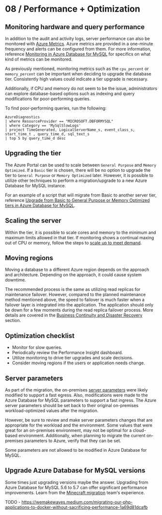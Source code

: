 # 08 / Performance + Optimization

## Monitoring hardware and query performance

In addition to the audit and activity logs, server performance can also be monitored with [Azure Metrics](https://docs.microsoft.com/azure/azure-monitor/platform/data-platform-metrics). Azure metrics are provided in a one-minute frequency and alerts can be configured from them. For more information, reference [Monitoring in Azure Database for MySQL](https://docs.microsoft.com/azure/mysql/concepts-monitoring) for specifics on what kind of metrics can be monitored.

As previously mentioned, monitoring metrics such as the `cpu_percent` or `memory_percent` can be important when deciding to upgrade the database tier. Consistently high values could indicate a tier upgrade is necessary.

Additionally, if CPU and memory do not seem to be the issue, administrators can explore database-based options such as indexing and query modifications for poor-performing queries.

To find poor-performing queries, run the following:

```kql
AzureDiagnostics
| where ResourceProvider == "MICROSOFT.DBFORMYSQL"
| where Category == 'MySqlSlowLogs'
| project TimeGenerated, LogicalServerName_s, event_class_s, start_time_t , query_time_d, sql_text_s
| top 5 by query_time_d desc
```

## Upgrading the tier

The Azure Portal can be used to scale between `General Purpose` and `Memory Optimized`. If a `Basic` tier is chosen, there will be no option to upgrade the tier to `General Purpose` or `Memory Optimized` later. However, it is possible to utilize other techniques to perform a migration/upgrade to a new Azure Database for MySQL instance.

For an example of a script that will migrate from Basic to another server tier, reference [Upgrade from Basic to General Purpose or Memory Optimized tiers in Azure Database for MySQL](https://techcommunity.microsoft.com/t5/azure-database-for-mysql/upgrade-from-basic-to-general-purpose-or-memory-optimized-tiers/ba-p/830404).

## Scaling the server

Within the tier, it is possible to scale cores and memory to the minimum and maximum limits allowed in that tier. If monitoring shows a continual maxing out of CPU or memory, follow the steps to [scale up to meet demand](https://techcommunity.microsoft.com/t5/azure-database-for-mysql/upgrade-from-basic-to-general-purpose-or-memory-optimized-tiers/ba-p/830404).

## Moving regions

Moving a database to a different Azure region depends on the approach and architecture.  Depending on the approach, it could cause system downtime.

The recommended process is the same as utilizing read replicas for maintenance failover. However, compared to the planned maintenance method mentioned above, the speed to failover is much faster when a failover layer is integrated into the application. The application should only be down for a few moments during the read replica failover process. More details are covered in the [Business Continuity and Disaster Recovery](03_BCDR.md) section.

## Optimization checklist

- Monitor for slow queries.
- Periodically review the Performance Insight dashboard.
- Utilize monitoring to drive tier upgrades and scale decisions.
- Consider moving regions if the users or application needs change.

## Server parameters

As part of the migration, the on-premises [server parameters](https://docs.microsoft.com/azure/mysql/concepts-server-parameters) were likely modified to support a fast egress. Also, modifications were made to the Azure Database for MySQL parameters to support a fast ingress. The Azure server parameters should be set back to their original on-premises workload-optimized values after the migration.

However, be sure to review and make server parameters changes that are appropriate for the workload and the environment. Some values that were great for an on-premises environment, may not be optimal for a cloud-based environment. Additionally, when planning to migrate the current on-premises parameters to Azure, verify that they can be set.  

Some parameters are not allowed to be modified in Azure Database for MySQL.

## Upgrade Azure Database for MySQL versions

Some times just upgrading versions maybe the answer.  Upgrading from Azure Database for MySQL 5.6 to 5.7 can offer significant performance improvements. Learn from the [Minecraft migration](https://developer.microsoft.com/games/blog/how-minecraft-realms-moved-its-databases-from-aws-to-azure/) team's experience.

TODO - https://wemakewaves.medium.com/migrating-our-php-applications-to-docker-without-sacrificing-performance-1a69d81dcafb